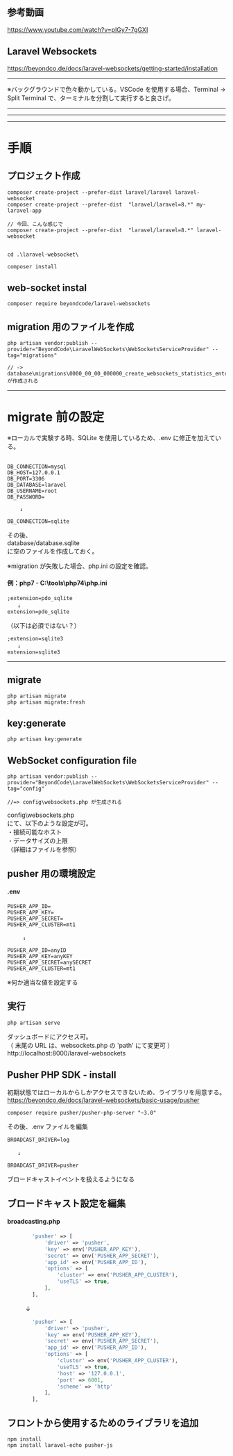 ## 参考動画　　
https://www.youtube.com/watch?v=pIGy7-7gGXI

## Laravel Websockets
https://beyondco.de/docs/laravel-websockets/getting-started/installation

_____________________________________________________________________________________
※バックグラウンドで色々動かしている。VSCode を使用する場合、Terminal -> Split Terminal で、ターミナルを分割して実行すると良さげ。

_____________________________________________________________________________________
_____________________________________________________________________________________
_____________________________________________________________________________________
# 手順

## プロジェクト作成
```
composer create-project --prefer-dist laravel/laravel laravel-websocket
composer create-project --prefer-dist  "laravel/laravel=8.*" my-laravel-app

// 今回、こんな感じで
composer create-project --prefer-dist  "laravel/laravel=8.*" laravel-websocket


cd .\laravel-websocket\

composer install
```

## web-socket instal
```
composer require beyondcode/laravel-websockets
```


## migration 用のファイルを作成
```
php artisan vendor:publish --provider="BeyondCode\LaravelWebSockets\WebSocketsServiceProvider" --tag="migrations"

// -> database\migrations\0000_00_00_000000_create_websockets_statistics_entries_table.php  が作成される
```

______________________________________________
# migrate 前の設定
※ローカルで実験する時、SQLite を使用しているため、.env に修正を加えている。

##
```
DB_CONNECTION=mysql
DB_HOST=127.0.0.1
DB_PORT=3306
DB_DATABASE=laravel
DB_USERNAME=root
DB_PASSWORD=

    ↓

DB_CONNECTION=sqlite
```

その後、  
database/database.sqlite  
に空のファイルを作成しておく。  

※migration が失敗した場合、php.ini の設定を確認。  
#### 例：php7 - C:\tools\php74\php.ini
```
;extension=pdo_sqlite
　　↓
extension=pdo_sqlite
```

（以下は必須ではない？）
```
;extension=sqlite3
　　↓
extension=sqlite3
```

______________________________________________
## migrate
```
php artisan migrate
php artisan migrate:fresh
```

## key:generate
```
php artisan key:generate
```

## WebSocket configuration file
```
php artisan vendor:publish --provider="BeyondCode\LaravelWebSockets\WebSocketsServiceProvider" --tag="config"

//=> config\websockets.php が生成される
```
config\websockets.php  
にて、以下のような設定が可。  
・接続可能なホスト  
・データサイズの上限  
（詳細はファイルを参照）  

## pusher 用の環境設定
#### .env
```
PUSHER_APP_ID=
PUSHER_APP_KEY=
PUSHER_APP_SECRET=
PUSHER_APP_CLUSTER=mt1

　　　↓

PUSHER_APP_ID=anyID
PUSHER_APP_KEY=anyKEY
PUSHER_APP_SECRET=anySECRET
PUSHER_APP_CLUSTER=mt1
```
※何か適当な値を設定する


## 実行
```
php artisan serve
```

ダッシュボードにアクセス可。  
（ 末尾の URL は、websockets.php の 'path' にて変更可 ）
http://localhost:8000/laravel-websockets  


## Pusher PHP SDK - install
初期状態ではローカルからしかアクセスできないため、ライブラリを用意する。  
https://beyondco.de/docs/laravel-websockets/basic-usage/pusher  
```
composer require pusher/pusher-php-server "~3.0"
```

その後、.env ファイルを編集
```
BROADCAST_DRIVER=log

　　↓

BROADCAST_DRIVER=pusher
```


ブロードキャストイベントを扱えるようになる


## ブロードキャスト設定を編集

#### broadcasting.php
```php
        'pusher' => [
            'driver' => 'pusher',
            'key' => env('PUSHER_APP_KEY'),
            'secret' => env('PUSHER_APP_SECRET'),
            'app_id' => env('PUSHER_APP_ID'),
            'options' => [
                'cluster' => env('PUSHER_APP_CLUSTER'),
                'useTLS' => true,
            ],
        ],
```
　　　↓
```php
        'pusher' => [
            'driver' => 'pusher',
            'key' => env('PUSHER_APP_KEY'),
            'secret' => env('PUSHER_APP_SECRET'),
            'app_id' => env('PUSHER_APP_ID'),
            'options' => [
                'cluster' => env('PUSHER_APP_CLUSTER'),
                'useTLS' => true,
                'host' => '127.0.0.1',
                'port' => 6001,
                'scheme' => 'http'
            ],
        ],
```

## フロントから使用するためのライブラリを追加
```
npm install
npm install laravel-echo pusher-js
```


